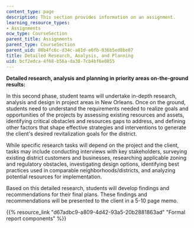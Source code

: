 ```yaml
---
content_type: page
description: This section provides information on an assignment.
learning_resource_types:
- Assignments
ocw_type: CourseSection
parent_title: Assignments
parent_type: CourseSection
parent_uid: 08b4fc6c-d34c-a81d-e0fb-036b5ed8be07
title: Detailed Research, Analysis, and Planning
uid: bcf2edca-4f68-b56a-da38-7cb4bf6e0855
---
```


**Detailed research, analysis and planning in priority areas on-the-ground results:**

In this second phase, student teams will undertake in-depth research, analysis and design in project areas in New Orleans. Once on the ground, students need to understand the requirements needed to realize goals and opportunities of the projects by assessing existing resources and assets, identifying critical obstacles and resources gaps to address, and defining other factors that shape effective strategies and interventions to generate the client's desired revitalization goals for the district.

While specific research tasks will depend on the project and the client, tasks may include conducting interviews with key stakeholders, surveying existing district customers and businesses, researching applicable zoning and regulatory obstacles, investigating design options, identifying best practices used in comparable neighborhoods/districts, and analyzing potential resources for implementation.

Based on this detailed research, students will develop findings and recommendations for their final plans. These findings and recommendations will be presented to the client in a 5-10 page memo.

{{% resource_link "d67adbc9-a809-4d42-93a5-20b2881863ad" "Formal report components" %}}